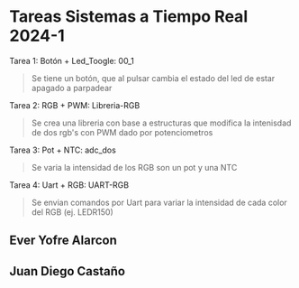 # Tareas Sistemas a Tiempo Real 2024-1

Tarea 1: Botón + Led_Toogle: 00_1
> Se tiene un botón, que al pulsar cambia el estado del led de estar apagado a parpadear

Tarea 2: RGB + PWM: Libreria-RGB
> Se crea una libreria con base a estructuras que modifica la intenisdad de dos rgb's con PWM dado por potenciometros

Tarea 3: Pot + NTC: adc_dos
> Se varia la intensidad de los RGB son un pot y una NTC

Tarea 4: Uart + RGB: UART-RGB
> Se envian comandos por Uart para variar la intensidad de cada color del RGB (ej. LEDR150)

## Ever Yofre Alarcon
## Juan Diego Castaño
